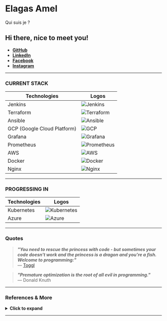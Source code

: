 # Elagas Amel
Qui suis je ?
## Hi there, nice to meet you!

- **[GitHub](https://github.com/Elagasamel)**
- **[LinkedIn](https://www.linkedin.com/in/elagas-amel/)**
- **[Facebook](https://www.facebook.com/lagas.amel)**
- **[Instagram](https://www.instagram.com/el__emel/)**

---

### **CURRENT STACK**
| **Technologies** | **Logos** |
|------------------|-----------|
| Jenkins          | ![Jenkins](https://miro.medium.com/max/1600/1*LOFbTP2SxXcFpM_qTsUSuw.png) |
| Terraform        | ![Terraform](https://www.datocms-assets.com/2885/1620155117-brandhcterraformprimaryattributedcolor.svg) |
| Ansible          | ![Ansible](https://upload.wikimedia.org/wikipedia/commons/2/24/Ansible_logo.svg) |
| GCP (Google Cloud Platform) | ![GCP](https://cloud.google.com/_static/cloud/images/social-icon-google-cloud-1200-630.png) |
| Grafana          | ![Grafana](https://upload.wikimedia.org/wikipedia/commons/3/3b/Grafana_icon.svg) |
| Prometheus       | ![Prometheus](https://upload.wikimedia.org/wikipedia/commons/3/38/Prometheus_software_logo.svg) |
| AWS              | ![AWS](https://a0.awsstatic.com/libra-css/images/logos/aws_logo_smile_1200x630.png) |
| Docker           | ![Docker](https://upload.wikimedia.org/wikipedia/commons/4/4e/Docker_%28container_engine%29_logo.svg) |
| Nginx            | ![Nginx](https://upload.wikimedia.org/wikipedia/commons/c/c5/Nginx_logo.svg) |

---

### **PROGRESSING IN**
| **Technologies** | **Logos** |
|------------------|-----------|
| Kubernetes       | ![Kubernetes](https://upload.wikimedia.org/wikipedia/commons/3/39/Kubernetes_logo_without_workmark.svg) |
| Azure            | ![Azure](https://mspoweruser.com/wp-content/uploads/2017/09/azure-1.png) |

---

### **Quotes**
> ***"You need to rescue the princess with code - but sometimes your code doesn't work and the princess is a dragon and you're a fish. Welcome to programming:"***  
> — [Toggl](https://toggl.com/programming-princess/)

> ***"Premature optimization is the root of all evil in programming."***  
> — Donald Knuth

---

### **References & More**
<details>
  <summary><strong>Click to expand</strong></summary>

  #### References:
  - [Pixabay](https://pixabay.com/photos/abstract-art-modern-art-design-1245745/)
  - [Giphy](https://giphy.com/gifs/pixels-github-commit-26u4nJPf0JtQPdStq)
  - [Toggl](https://toggl.com/programming-princess/)
  - [GitHub Readme Stats](https://github.com/anuraghazra/github-readme-stats)
  - [Devicon](https://devicon.dev/)
  - [Iconfinder](https://www.iconfinder.com/)

  #### Tech Stack Logo References:
  - [Jenkins](https://www.jenkins.io/)
  - [Terraform](https://www.terraform.io/)
  - [Ansible](https://www.ansible.com/)
  - [GCP](https://cloud.google.com/)
  - [Grafana](https://grafana.com/)
  - [Prometheus](https://prometheus.io/)
  - [AWS](https://aws.amazon.com/)
  - [Docker](https://www.docker.com/)
  - [Nginx](https://www.nginx.com/)
  - [Kubernetes](https://kubernetes.io/)
  - [Azure](https://azure.microsoft.com/)

  ![Example Gif](https://media.giphy.com/media/26u4nJPf0JtQPdStq/giphy.gif)
</details>

---

<!--
👋 😃
**elagas-amel/elagas-amel** is a ✨ _special_ ✨ repository because its `README.md` (this file) appears on your GitHub profile.

Here are some ideas to get you started:
- 🔭 I’m currently working on ...
- 🌱 I’m currently learning ...
- 👯 I’m looking to collaborate on ...
- 🤔 I’m looking for help with ...
- 💬 Ask me about ...
- 📫 How to reach me: ...
- 😄 Pronouns: ...
- ⚡ Fun fact: ...
-->
